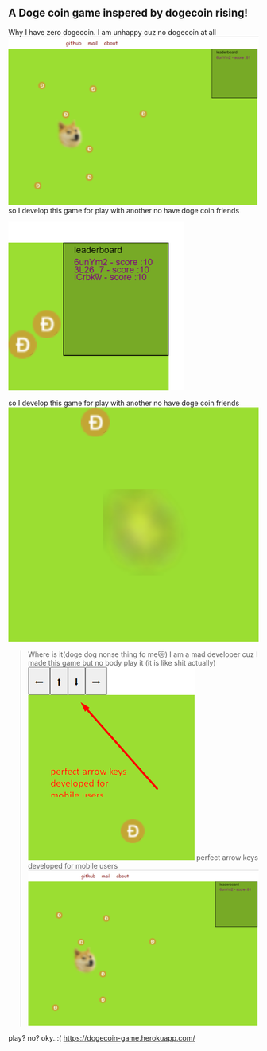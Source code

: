 ## A Doge coin game inspered by dogecoin rising!
Why I have zero dogecoin. I am unhappy cuz no dogecoin at all
![](1.png)
so I develop this game for play with another no have doge coin friends

![](3.png)
 
 so I develop this game for play with another no have doge coin friends 
![](4.png) 
>Where is it(doge dog nonse thing fo me😿)
I am a mad developer cuz I made this game but no body play it (it is like shit actually) 
![](2.png) 
perfect arrow keys 
developed for
mobile users![alt  text](1.png)

play? no? oky..:(
https://dogecoin-game.herokuapp.com/

